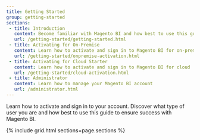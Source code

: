 ```yaml
---
title: Getting Started
group: getting-started
sections:
 - title: Introduction
   content: Become familiar with Magento BI and how best to use this guide
   url: /getting-started/getting-started.html
 - title: Activating for On-Premise
   content: Learn how to activate and sign in to Magento BI for on-premise
   url: /getting-started/onpremise-activation.html
 - title: Activating for Cloud Starter
   content: Learn how to activate and sign in to Magento BI for cloud
   url: /getting-started/cloud-activation.html
 - title: Administrator
   content: Learn how to manage your Magento BI account
   url: /administrator.html
---
```


Learn how to activate and sign in to your account. Discover what type of user you are and how best to use this guide to ensure success with Magento BI.

{% include grid.html sections=page.sections %}
